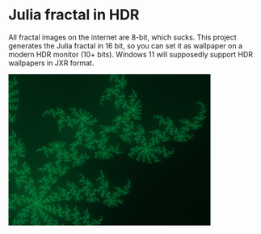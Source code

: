 
# Julia fractal in HDR

All fractal images on the internet are 8-bit, which sucks. This project generates the Julia fractal in 16 bit, so you can set it as wallpaper on a modern HDR monitor (10+ bits). Windows 11 will supposedly support HDR wallpapers in JXR format.  

![](image/preview.png)  

